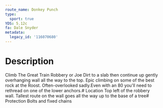 ```yaml
---
route_name: Donkey Punch
type:
  sport: true
YDS: 5.12c
fa: Dale Snyder
metadata:
  legacy_id: '116070680'
---
```

# Description
Climb The Great Train Robbery or Joe Dirt to a slab then continue up gently overhanging wall all the way to the top. Epic climbing on some of the best rock at the Roost. Often-overlooked sadly.Even with an 80 you'll need to rethread on one of the lower anchors.# Location
Top left of the robbery wall. Tallest route on the wall goes all the way up to the base of a tree# Protection
Bolts and fixed chains